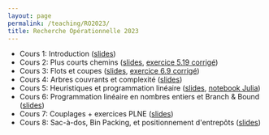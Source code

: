 ```yaml
---
layout: page
permalink: /teaching/RO2023/
title: Recherche Opérationnelle 2023
---
```


- Cours 1: Introduction ([slides](https://batyleo.github.io/assets/pdf/RO2023/01_introduction.pdf))
- Cours 2: Plus courts chemins ([slides](https://batyleo.github.io/assets/pdf/RO2023/02_shortest_paths.pdf), [exercice 5.19 corrigé](https://batyleo.github.io/assets/pdf/RO2023/exercises/5.19.pdf))
- Cours 3: Flots et coupes ([slides](https://batyleo.github.io/assets/pdf/RO2023/03_flows.pdf), [exercice 6.9 corrigé](https://batyleo.github.io/assets/pdf/RO2023/exercises/6.9.pdf))
- Cours 4: Arbres couvrants et complexité ([slides](https://batyleo.github.io/assets/pdf/RO2023/04_spanning_tree.pdf))
- Cours 5: Heuristiques et programmation linéaire ([slides](https://batyleo.github.io/assets/pdf/RO2023/05_heuristics_PL.pdf), [notebook Julia](https://batyleo.github.io/assets/pdf/RO2023/notebook.html))
- Cours 6: Programmation linéaire en nombres entiers et Branch & Bound ([slides](https://batyleo.github.io/assets/pdf/RO2023/06_plne.pdf))
- Cours 7: Couplages + exercices PLNE ([slides](https://batyleo.github.io/assets/pdf/RO2023/07_matchings.pdf))
- Cours 8: Sac-à-dos, Bin Packing, et positionnement d'entrepôts ([slides](https://batyleo.github.io/assets/pdf/RO2023/08_knapsack.pdf))
